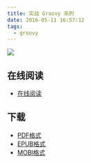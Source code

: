 ```yaml
---
title: 实战 Groovy 系列
date: 2016-05-11 16:57:12
tags:
  - groovy
---
```


![](https://ek8whxe.cloudimg.io/s/width/226/https://www.gitbook.com/cover/book/wizardforcel/ibm-j-pg.jpg)

<!--more-->

## 在线阅读 ##

+ [在线阅读](https://www.gitbook.com/book/wizardforcel/ibm-j-pg/details)

## 下载 ##

+ [PDF格式](https://www.gitbook.com/download/pdf/book/wizardforcel/ibm-j-pg)
+ [EPUB格式](https://www.gitbook.com/download/epub/book/wizardforcel/ibm-j-pg)
+ [MOBI格式](https://www.gitbook.com/download/mobi/book/wizardforcel/ibm-j-pg)
